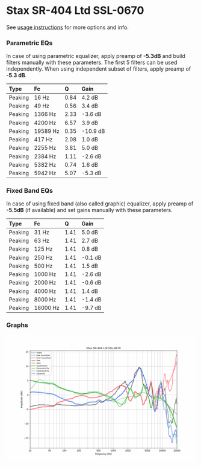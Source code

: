 # Stax SR-404 Ltd SSL-0670
See [usage instructions](https://github.com/jaakkopasanen/AutoEq#usage) for more options and info.

### Parametric EQs
In case of using parametric equalizer, apply preamp of **-5.3dB** and build filters manually
with these parameters. The first 5 filters can be used independently.
When using independent subset of filters, apply preamp of **-5.3 dB**.

| Type    | Fc       |    Q | Gain     |
|:--------|:---------|:-----|:---------|
| Peaking | 16 Hz    | 0.84 | 4.2 dB   |
| Peaking | 49 Hz    | 0.56 | 3.4 dB   |
| Peaking | 1366 Hz  | 2.33 | -3.6 dB  |
| Peaking | 4200 Hz  | 6.57 | 3.9 dB   |
| Peaking | 19589 Hz | 0.35 | -10.9 dB |
| Peaking | 417 Hz   | 2.08 | 1.0 dB   |
| Peaking | 2255 Hz  | 3.81 | 5.0 dB   |
| Peaking | 2384 Hz  | 1.11 | -2.6 dB  |
| Peaking | 5382 Hz  | 0.74 | 1.6 dB   |
| Peaking | 5942 Hz  | 5.07 | -5.3 dB  |

### Fixed Band EQs
In case of using fixed band (also called graphic) equalizer, apply preamp of **-5.5dB**
(if available) and set gains manually with these parameters.

| Type    | Fc       |    Q | Gain    |
|:--------|:---------|:-----|:--------|
| Peaking | 31 Hz    | 1.41 | 5.0 dB  |
| Peaking | 63 Hz    | 1.41 | 2.7 dB  |
| Peaking | 125 Hz   | 1.41 | 0.8 dB  |
| Peaking | 250 Hz   | 1.41 | -0.1 dB |
| Peaking | 500 Hz   | 1.41 | 1.5 dB  |
| Peaking | 1000 Hz  | 1.41 | -2.6 dB |
| Peaking | 2000 Hz  | 1.41 | -0.6 dB |
| Peaking | 4000 Hz  | 1.41 | 1.4 dB  |
| Peaking | 8000 Hz  | 1.41 | -1.4 dB |
| Peaking | 16000 Hz | 1.41 | -9.7 dB |

### Graphs
![](./Stax%20SR-404%20Ltd%20SSL-0670.png)